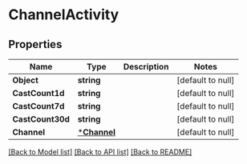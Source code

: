 # ChannelActivity

## Properties
Name | Type | Description | Notes
------------ | ------------- | ------------- | -------------
**Object** | **string** |  | [default to null]
**CastCount1d** | **string** |  | [default to null]
**CastCount7d** | **string** |  | [default to null]
**CastCount30d** | **string** |  | [default to null]
**Channel** | [***Channel**](Channel.md) |  | [default to null]

[[Back to Model list]](../README.md#documentation-for-models) [[Back to API list]](../README.md#documentation-for-api-endpoints) [[Back to README]](../README.md)


